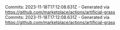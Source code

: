 Commits: 2023-11-18T17:12:08.631Z - Generated via https://github.com/marketplace/actions/artificial-grass
<br>
Commits: 2023-11-18T17:12:08.631Z - Generated via https://github.com/marketplace/actions/artificial-grass
<br>
